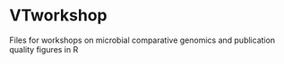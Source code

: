 # VTworkshop
Files for workshops on microbial comparative genomics and publication quality figures in R
